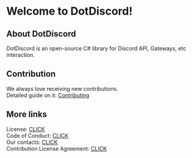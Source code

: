 # Welcome to DotDiscord!

## About DotDiscord

DotDiscord is an open-source C# library for Discord API, Gateways, etc interaction.

## Contribution

We always love receiving new contributions.\
Detailed guide on it: [Contributing](CONTRIBUTING.md)

## More links

License: [CLICK](LICENSE.md)\
Code of Conduct: [CLICK](CODE_OF_CONDUCT.md)\
Our contacts: [CLICK](CONTACTS.md)\
Contribution License Agreement: [CLICK](CLA.md)